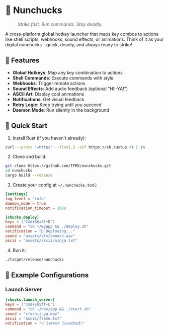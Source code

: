 # 🥷 Nunchucks

> *Strike fast. Run commands. Stay deadly.*

A cross-platform global hotkey launcher that maps key combos to actions like shell scripts, webhooks, sound effects, or animations. Think of it as your digital nunchucks - quick, deadly, and always ready to strike!

## 🎯 Features

- **Global Hotkeys**: Map any key combination to actions
- **Shell Commands**: Execute commands with style
- **Webhooks**: Trigger remote actions
- **Sound Effects**: Add audio feedback (optional "HII-YA!")
- **ASCII Art**: Display cool animations
- **Notifications**: Get visual feedback
- **Retry Logic**: Keep trying until you succeed
- **Daemon Mode**: Run silently in the background

## 🚀 Quick Start

1. Install Rust (if you haven't already):

 ```bash
 curl --proto '=https' --tlsv1.2 -sSf https://sh.rustup.rs | sh
 ```

2. Clone and build:

 ```bash
 git clone https://github.com/TFMV/nunchucks.git
 cd nunchucks
 cargo build --release
 ```

3. Create your config at `~/.nunchucks.toml`:

 ```toml
 [settings]
 log_level = "info"
 daemon_mode = true
 notification_timeout = 2000

 [chucks.deploy]
 keys = ["Cmd+Shift+D"]
 command = "cd ~/myapp && ./deploy.sh"
 notification = "🚀 Deploying..."
 sound = "assets/sfx/swoosh.wav"
 ascii = "assets/ascii/ninja.txt"
 ```

4. Run it:

 ```bash
 ./target/release/nunchucks
 ```

## 🎨 Example Configurations

### Launch Server

```toml
[chucks.launch_server]
keys = ["Cmd+Shift+L"]
command = "cd ~/dev/app && ./start.sh"
sound = "sfx/hii-ya.wav"
ascii = "ascii/flame.txt"
notification = "🔥 Server launched!"
```
